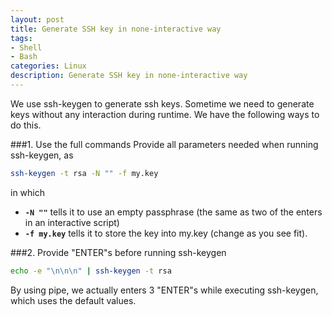 ```yaml
---
layout: post
title: Generate SSH key in none-interactive way
tags:
- Shell
- Bash
categories: Linux
description: Generate SSH key in none-interactive way
---
```

We use ssh-keygen to generate ssh keys. Sometime we need to generate keys without any interaction during runtime. We have the following ways to do this.

###1. Use the full commands
Provide all parameters needed when running ssh-keygen, as
```bash
ssh-keygen -t rsa -N "" -f my.key
```
in which

- **`-N ""`** tells it to use an empty passphrase (the same as two of the enters in an interactive script)
- **`-f my.key`** tells it to store the key into my.key (change as you see fit).

###2. Provide "ENTER"s before running ssh-keygen
```bash
echo -e "\n\n\n" | ssh-keygen -t rsa
```
By using pipe, we actually enters 3 "ENTER"s while executing ssh-keygen, which uses the default values.

